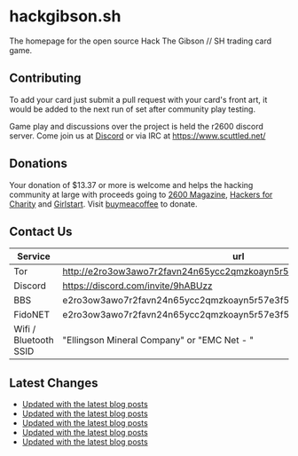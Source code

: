 # hackgibson.sh
The homepage for the open source Hack The Gibson // SH trading card game.


## Contributing

To add your card just submit a pull request with your card's front art, it would be added to the next run of set after community play testing.

Game play and discussions over the project is held the r2600 discord server. Come join us at [Discord](https://discord.com/invite/9hABUzz) or via IRC at https://www.scuttled.net/


## Donations

Your donation of $13.37 or more is welcome and helps the hacking community at large with proceeds going to [2600 Magazine](https://2600.com/), [Hackers for Charity](https://hackersforcharity.org) and [Girlstart](https://girlstart.org).  Visit [buymeacoffee](https://www.buymeacoffee.com/hackgibson.sh) to donate.


## Contact Us

Service | url
-|-
Tor | http://e2ro3ow3awo7r2favn24n65ycc2qmzkoayn5r57e3f56nvjwdcgg32ad.onion
Discord | https://discord.com/invite/9hABUzz
BBS | e2ro3ow3awo7r2favn24n65ycc2qmzkoayn5r57e3f56nvjwdcgg32ad.onion:23
FidoNET | e2ro3ow3awo7r2favn24n65ycc2qmzkoayn5r57e3f56nvjwdcgg32ad.onion:24554
Wifi / Bluetooth SSID | "Ellingson Mineral Company" or "EMC Net - <fidonet address>"

## Latest Changes
<!-- BLOG-POST-LIST:START -->
- [Updated with the latest blog posts](https://github.com/DFW2600/hackgibson.sh/commit/ede3d60161b680b618ce98b9ad9df6ca77b558e8)
- [Updated with the latest blog posts](https://github.com/DFW2600/hackgibson.sh/commit/2c8732acf17bc20e69c4d335eee2d9952b4dadd9)
- [Updated with the latest blog posts](https://github.com/DFW2600/hackgibson.sh/commit/878aa9abe256c54920a6cc0fb4fc0d392ac52bf3)
- [Updated with the latest blog posts](https://github.com/DFW2600/hackgibson.sh/commit/2deb6f268e34338e883b5e209aee0bee2be62c94)
- [Updated with the latest blog posts](https://github.com/DFW2600/hackgibson.sh/commit/bcebfc96bfe4d4f2aa5d28b6538db68d813afde6)
<!-- BLOG-POST-LIST:END -->
